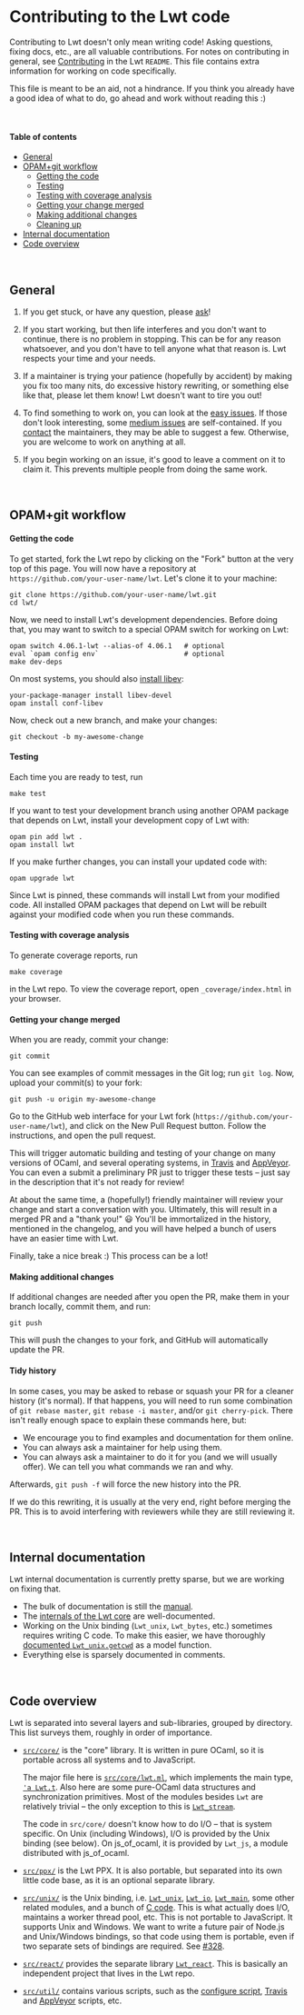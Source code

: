 # Contributing to the Lwt code

Contributing to Lwt doesn't only mean writing code! Asking questions, fixing
docs, etc., are all valuable contributions. For notes on contributing in
general, see [Contributing][contributing] in the Lwt `README`. This file
contains extra information for working on code specifically.

This file is meant to be an aid, not a hindrance. If you think you already
have a good idea of what to do, go ahead and work without reading this :)


<br/>

#### Table of contents

- [General](#General)
- [OPAM+git workflow](#Workflow)
  - [Getting the code](#Checkout)
  - [Testing](#Testing)
  - [Testing with coverage analysis](#Test_with_coverage_analysis)
  - [Getting your change merged](#Getting_your_change_merged)
  - [Making additional changes](#Making_additional_changes)
  - [Cleaning up](#Cleaning_up)
- [Internal documentation](#Documentation)
- [Code overview](#Code_overview)


<br/>

<a id="General"></a>
## General

1. If you get stuck, or have any question, please [ask][contact]!

2. If you start working, but then life interferes and you don't want to
   continue, there is no problem in stopping. This can be for any reason
   whatsoever, and you don't have to tell anyone what that reason is. Lwt
   respects your time and your needs.

3. If a maintainer is trying your patience (hopefully by accident) by making you
   fix too many nits, do excessive history rewriting, or something else like
   that, please let them know! Lwt doesn't want to tire you out!

4. To find something to work on, you can look at the [easy issues][easy]. If
   those don't look interesting, some [medium issues][medium] are
   self-contained. If you [contact][contact] the maintainers, they may be able
   to suggest a few. Otherwise, you are welcome to work on anything at all.

5. If you begin working on an issue, it's good to leave a comment on it to claim
   it. This prevents multiple people from doing the same work.

[contact]: https://github.com/ocsigen/lwt#contact
[contributing]: https://github.com/ocsigen/lwt#contributing
[easy]: https://github.com/ocsigen/lwt/labels/easy
[medium]: https://github.com/ocsigen/lwt/labels/medium


<br/>

<a id="Workflow"></a>
## OPAM+git workflow

<a id="Checkout"></a>
#### Getting the code

To get started, fork the Lwt repo by clicking on the "Fork" button at the very
top of this page. You will now have a repository at
`https://github.com/your-user-name/lwt`. Let's clone it to your machine:

```
git clone https://github.com/your-user-name/lwt.git
cd lwt/
```

Now, we need to install Lwt's development dependencies. Before doing that, you
may want to switch to a special OPAM switch for working on Lwt:

```
opam switch 4.06.1-lwt --alias-of 4.06.1   # optional
eval `opam config env`                     # optional
make dev-deps
```

[opam-depends]: https://github.com/ocsigen/lwt/blob/8bff603ae6d976e69698fa08e8ce08fe9615489d/opam/opam#L35-L44

On most systems, you should also [install libev][installing]:

```
your-package-manager install libev-devel
opam install conf-libev
```

[installing]: https://github.com/ocsigen/lwt#installing

Now, check out a new branch, and make your changes:

```
git checkout -b my-awesome-change
```

<a id="Testing"></a>
#### Testing

Each time you are ready to test, run

```
make test
```

If you want to test your development branch using another OPAM package that
depends on Lwt, install your development copy of Lwt with:

```
opam pin add lwt .
opam install lwt
```

If you make further changes, you can install your updated code with:

```
opam upgrade lwt
```

Since Lwt is pinned, these commands will install Lwt from your modified code.
All installed OPAM packages that depend on Lwt will be rebuilt against your
modified code when you run these commands.

<a id="Testing_with_coverage_analysis"></a>
#### Testing with coverage analysis

To generate coverage reports, run

```
make coverage
```

in the Lwt repo. To view the coverage report, open `_coverage/index.html` in
your browser.

<a id="Getting_your_change_merged"></a>
#### Getting your change merged

When you are ready, commit your change:

```
git commit
```

You can see examples of commit messages in the Git log; run `git log`. Now,
upload your commit(s) to your fork:

```
git push -u origin my-awesome-change
```

Go to the GitHub web interface for your Lwt fork
(`https://github.com/your-user-name/lwt`), and click on the New Pull Request
button. Follow the instructions, and open the pull request.

This will trigger automatic building and testing of your change on many versions
of OCaml, and several operating systems, in [Travis][travis-ci] and
[AppVeyor][appveyor-ci]. You can even a submit a preliminary PR just to trigger
these tests – just say in the description that it's not ready for review!

At about the same time, a (hopefully!) friendly maintainer will review your
change and start a conversation with you. Ultimately, this will result in a
merged PR and a "thank you!" :smiley: You'll be immortalized in the history,
mentioned in the changelog, and you will have helped a bunch of users have an
easier time with Lwt.

Finally, take a nice break :) This process can be a lot!

<a id="Making_additional_changes"></a>
#### Making additional changes

If additional changes are needed after you open the PR, make them in your branch
locally, commit them, and run:

```
git push
```

This will push the changes to your fork, and GitHub will automatically update
the PR.

#### Tidy history

In some cases, you may be asked to rebase or squash your PR for a cleaner
history (it's normal). If that happens, you will need to run some combination of
`git rebase master`, `git rebase -i master`, and/or `git cherry-pick`. There
isn't really enough space to explain these commands here, but:

- We encourage you to find examples and documentation for them online.
- You can always ask a maintainer for help using them.
- You can always ask a maintainer to do it for you (and we will usually offer).
  We can tell you what commands we ran and why.

Afterwards, `git push -f` will force the new history into the PR.

If we do this rewriting, it is usually at the very end, right before merging the
PR. This is to avoid interfering with reviewers while they are still reviewing
it.

[travis-ci]: https://travis-ci.org/ocsigen/lwt
[appveyor-ci]: https://ci.appveyor.com/project/aantron/lwt


<br/>

<a id="Documentation"></a>
## Internal documentation

Lwt internal documentation is currently pretty sparse, but we are working on
fixing that.

- The bulk of documentation is still the [manual][manual].
- The [internals of the Lwt core][lwt.ml] are well-documented.
- Working on the Unix binding (`Lwt_unix`, `Lwt_bytes`, etc.) sometimes requires
  writing C code. To make this easier, we have thoroughly
  [documented `Lwt_unix.getcwd`][unix-model] as a model function.
- Everything else is sparsely documented in comments.

[manual]: https://ocsigen.org/lwt/manual/
[lwt.ml]: https://github.com/ocsigen/lwt/blob/master/src/core/lwt.ml
[unix-model]: https://github.com/ocsigen/lwt/blob/99d1ec8b5c159456855eb2f55ddab77207bc92b3/src/unix/unix_c/unix_getcwd_job.c#L36


<br/>

<a id="Code_overview"></a>
## Code overview

Lwt is separated into several layers and sub-libraries, grouped by directory.
This list surveys them, roughly in order of importance.

- [`src/core/`][core-dir] is the "core" library. It is written in pure OCaml,
  so it is portable across all systems and to JavaScript.

  The major file here is [`src/core/lwt.ml`][lwt.ml], which implements the main
  type, [`'a Lwt.t`][Lwt.t]. Also here are some pure-OCaml data structures and
  synchronization primitives. Most of the modules besides `Lwt` are relatively
  trivial – the only exception to this is [`Lwt_stream`][Lwt_stream].

  The code in `src/core/` doesn't know how to do I/O – that is system specific.
  On Unix (including Windows), I/O is provided by the Unix binding (see below).
  On js_of_ocaml, it is provided by `Lwt_js`, a module distributed with
  js_of_ocaml.

- [`src/ppx/`][ppx-dir] is the Lwt PPX. It is also portable, but separated into
  its own little code base, as it is an optional separate library.

- [`src/unix/`][unix-dir] is the Unix binding, i.e. [`Lwt_unix`][Lwt_unix],
  [`Lwt_io`][Lwt_io], [`Lwt_main`][Lwt_main], some other related modules, and a
  bunch of [C code][c]. This is what actually does I/O, maintains a worker
  thread pool, etc. This is not portable to JavaScript. It supports Unix and
  Windows. We want to write a future pair of Node.js and Unix/Windows bindings,
  so that code using them is portable, even if two separate sets of bindings
  are required. See [#328][issue-328].

- [`src/react/`][react-dir] provides the separate library
  [`Lwt_react`][Lwt_react]. This is basically an independent project that lives
  in the Lwt repo.

- [`src/util/`][util-dir] contains various scripts, such as the
  [configure script][configure.ml], [Travis][travis] and [AppVeyor][appveyor]
  scripts, etc.

[core-dir]: https://github.com/ocsigen/lwt/tree/master/src/core
[lwt.ml]: https://github.com/ocsigen/lwt/blob/master/src/core/lwt.ml
[Lwt.t]: https://github.com/ocsigen/lwt/blob/73976987bcae37133e2cd590bcc515afc9e1498e/src/core/lwt.ml#L424
[Lwt_stream]: https://github.com/ocsigen/lwt/blob/master/src/core/lwt_stream.mli
[ppx-dir]: https://github.com/ocsigen/lwt/tree/master/src/ppx
[unix-dir]: https://github.com/ocsigen/lwt/tree/master/src/unix
[Lwt_unix]: https://github.com/ocsigen/lwt/blob/master/src/unix/lwt_unix.cppo.mli
[Lwt_io]: https://github.com/ocsigen/lwt/blob/master/src/unix/lwt_io.mli
[Lwt_main]: https://github.com/ocsigen/lwt/blob/master/src/unix/lwt_main.mli
[c]: https://github.com/ocsigen/lwt/tree/master/src/unix/unix_c
[issue-328]: https://github.com/ocsigen/lwt/issues/328
[react-dir]: https://github.com/ocsigen/lwt/tree/master/src/react
[Lwt_react]: https://github.com/ocsigen/lwt/blob/master/src/react/lwt_react.mli
[util-dir]: https://github.com/ocsigen/lwt/tree/master/src/util
[configure.ml]: https://github.com/ocsigen/lwt/blob/master/src/util/configure.ml
[travis]: https://github.com/ocsigen/lwt/blob/master/src/util/travis.sh
[appveyor]: https://github.com/ocsigen/lwt/blob/master/src/util/appveyor-install.sh
